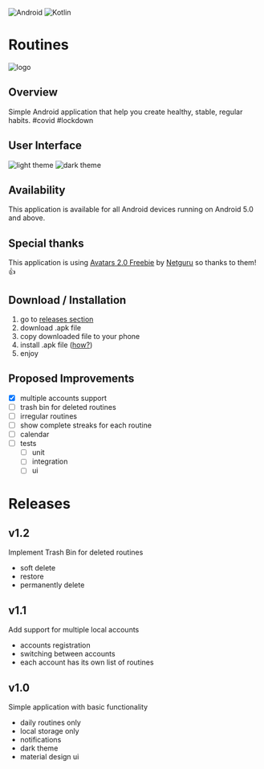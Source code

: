![Android](https://img.shields.io/badge/Android-3DDC84?style=for-the-badge&logo=android&logoColor=white)
![Kotlin](https://img.shields.io/badge/kotlin-%230095D5.svg?style=for-the-badge&logo=kotlin&logoColor=white)

# Routines
![logo](https://i.imgur.com/NQAlvod.png)

## Overview
Simple Android application that help you create healthy, stable, regular habits. #covid #lockdown

## User Interface
![light theme](https://i.imgur.com/sRA5ebu.png)
![dark theme](https://i.imgur.com/xfKQXVx.png)

## Availability
This application is available for all Android devices running on Android 5.0 and above.

## Special thanks
This application is using [Avatars 2.0 Freebie](https://www.netguru.com/blog/inclusive-design-how-to-start) by [Netguru](https://www.netguru.com/) so thanks to them! :+1:

## Download / Installation
1. go to [releases section](https://github.com/simecek-m/routines/releases)
1. download .apk file
1. copy downloaded file to your phone
1. install .apk file ([how?](https://developer.android.com/distribute/marketing-tools/alternative-distribution#unknown-sources))
1. enjoy

## Proposed Improvements
- [x] multiple accounts support
- [ ] trash bin for deleted routines
- [ ] irregular routines
- [ ] show complete streaks for each routine
- [ ] calendar
- [ ] tests
  - [ ] unit
  - [ ] integration
  - [ ] ui

# Releases
## v1.2
Implement Trash Bin for deleted routines
- soft delete
- restore
- permanently delete
## v1.1
Add support for multiple local accounts
- accounts registration
- switching between accounts
- each account has its own list of routines
## v1.0
Simple application with basic functionality
- daily routines only
- local storage only
- notifications
- dark theme
- material design ui
